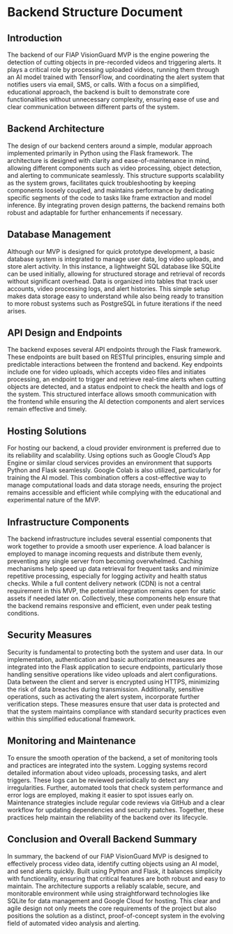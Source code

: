 # Backend Structure Document

## Introduction

The backend of our FIAP VisionGuard MVP is the engine powering the detection of cutting objects in pre-recorded videos and triggering alerts. It plays a critical role by processing uploaded videos, running them through an AI model trained with TensorFlow, and coordinating the alert system that notifies users via email, SMS, or calls. With a focus on a simplified, educational approach, the backend is built to demonstrate core functionalities without unnecessary complexity, ensuring ease of use and clear communication between different parts of the system.

## Backend Architecture

The design of our backend centers around a simple, modular approach implemented primarily in Python using the Flask framework. The architecture is designed with clarity and ease-of-maintenance in mind, allowing different components such as video processing, object detection, and alerting to communicate seamlessly. This structure supports scalability as the system grows, facilitates quick troubleshooting by keeping components loosely coupled, and maintains performance by dedicating specific segments of the code to tasks like frame extraction and model inference. By integrating proven design patterns, the backend remains both robust and adaptable for further enhancements if necessary.

## Database Management

Although our MVP is designed for quick prototype development, a basic database system is integrated to manage user data, log video uploads, and store alert activity. In this instance, a lightweight SQL database like SQLite can be used initially, allowing for structured storage and retrieval of records without significant overhead. Data is organized into tables that track user accounts, video processing logs, and alert histories. This simple setup makes data storage easy to understand while also being ready to transition to more robust systems such as PostgreSQL in future iterations if the need arises.

## API Design and Endpoints

The backend exposes several API endpoints through the Flask framework. These endpoints are built based on RESTful principles, ensuring simple and predictable interactions between the frontend and backend. Key endpoints include one for video uploads, which accepts video files and initiates processing, an endpoint to trigger and retrieve real-time alerts when cutting objects are detected, and a status endpoint to check the health and logs of the system. This structured interface allows smooth communication with the frontend while ensuring the AI detection components and alert services remain effective and timely.

## Hosting Solutions

For hosting our backend, a cloud provider environment is preferred due to its reliability and scalability. Using options such as Google Cloud’s App Engine or similar cloud services provides an environment that supports Python and Flask seamlessly. Google Colab is also utilized, particularly for training the AI model. This combination offers a cost-effective way to manage computational loads and data storage needs, ensuring the project remains accessible and efficient while complying with the educational and experimental nature of the MVP.

## Infrastructure Components

The backend infrastructure includes several essential components that work together to provide a smooth user experience. A load balancer is employed to manage incoming requests and distribute them evenly, preventing any single server from becoming overwhelmed. Caching mechanisms help speed up data retrieval for frequent tasks and minimize repetitive processing, especially for logging activity and health status checks. While a full content delivery network (CDN) is not a central requirement in this MVP, the potential integration remains open for static assets if needed later on. Collectively, these components help ensure that the backend remains responsive and efficient, even under peak testing conditions.

## Security Measures

Security is fundamental to protecting both the system and user data. In our implementation, authentication and basic authorization measures are integrated into the Flask application to secure endpoints, particularly those handling sensitive operations like video uploads and alert configurations. Data between the client and server is encrypted using HTTPS, minimizing the risk of data breaches during transmission. Additionally, sensitive operations, such as activating the alert system, incorporate further verification steps. These measures ensure that user data is protected and that the system maintains compliance with standard security practices even within this simplified educational framework.

## Monitoring and Maintenance

To ensure the smooth operation of the backend, a set of monitoring tools and practices are integrated into the system. Logging systems record detailed information about video uploads, processing tasks, and alert triggers. These logs can be reviewed periodically to detect any irregularities. Further, automated tools that check system performance and error logs are employed, making it easier to spot issues early on. Maintenance strategies include regular code reviews via GitHub and a clear workflow for updating dependencies and security patches. Together, these practices help maintain the reliability of the backend over its lifecycle.

## Conclusion and Overall Backend Summary

In summary, the backend of our FIAP VisionGuard MVP is designed to effectively process video data, identify cutting objects using an AI model, and send alerts quickly. Built using Python and Flask, it balances simplicity with functionality, ensuring that critical features are both robust and easy to maintain. The architecture supports a reliably scalable, secure, and monitorable environment while using straightforward technologies like SQLite for data management and Google Cloud for hosting. This clear and agile design not only meets the core requirements of the project but also positions the solution as a distinct, proof-of-concept system in the evolving field of automated video analysis and alerting.
